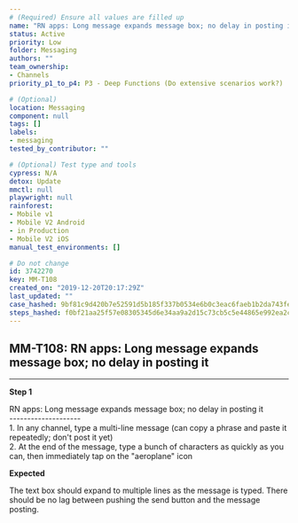 ```yaml
---
# (Required) Ensure all values are filled up
name: "RN apps: Long message expands message box; no delay in posting it"
status: Active
priority: Low
folder: Messaging
authors: ""
team_ownership:
- Channels
priority_p1_to_p4: P3 - Deep Functions (Do extensive scenarios work?)

# (Optional)
location: Messaging
component: null
tags: []
labels:
- messaging
tested_by_contributor: ""

# (Optional) Test type and tools
cypress: N/A
detox: Update
mmctl: null
playwright: null
rainforest:
- Mobile v1
- Mobile V2 Android
- in Production
- Mobile V2 iOS
manual_test_environments: []

# Do not change
id: 3742270
key: MM-T108
created_on: "2019-12-20T20:17:29Z"
last_updated: ""
case_hashed: 9bf81c9d420b7e52591d5b185f337b0534e6b0c3eac6faeb1b2da743febab180d61609099f8a8ef423cd0e2b9e5d2b3f
steps_hashed: f0bf21aa25f57e08305345d6e34aa9a2d15c73cb5c5e44865e992ea2c12343ff8f8a71c1b91c89bb8b5d2a3c4372f804
---
```


<!-- (Auto-generated) Based on frontmatter's "key" and "name" -->

## MM-T108: RN apps: Long message expands message box; no delay in posting it

---

**Step 1**

RN apps: Long message expands message box; no delay in posting it\
\--------------------\
1\. In any channel, type a multi-line message (can copy a phrase and paste it repeatedly; don't post it yet)\
2\. At the end of the message, type a bunch of characters as quickly as you can, then immediately tap on the "aeroplane" icon

**Expected**

The text box should expand to multiple lines as the message is typed. There should be no lag between pushing the send button and the message posting.
